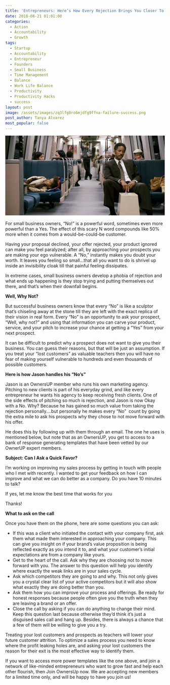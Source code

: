 ```yaml
---
title: 'Entrepreneurs: Here’s How Every Rejection Brings You Closer To A Yes!'
date: 2018-08-21 01:01:00
categories:
  - Action
  - Accountability
  - Growth
tags:
  - Startup
  - Accountability
  - Entrepreneur
  - Founders
  - Small Business
  - Time Management
  - Balance
  - Work Life Balance
  - Productivity
  - Productivity Hacks
  - success
layout: post
image: /assets/images/zq3lfg8ro6mjdfg9ffna-failure-success.png
post_author: Tanya Alvarez
most_popular: false
---
```


![](/assets/images/1-3hc1gdvrrog1tqmp0vq-3a.png)

For small business owners, “No!” is a powerful word, sometimes even more powerful than a Yes. The effect of this scary N word compounds like 50% more when it comes from a would-be-could-be customer.

Having your proposal declined, your offer rejected, your product ignored can make you feel paralyzed; after all, by approaching your prospects you are making your ego vulnerable. A “No,” instantly makes you doubt your worth. It leaves you feeling so small…that all you want to do is shrivel up inside an invisibility cloak till that painful feeling dissipates.

In extreme cases, small business owners develop a phobia of rejection and what ends up happening is they stop trying and putting themselves out there, and that’s when their downfall begins.

**Well, Why Not?**

But successful business owners know that every “No” is like a sculptor that’s chiseling away at the stone till they are left with the exact replica of their vision in real form. Every “No” is an opportunity to ask your prospect, “Well, why not?” and using that information you can carve your product, service, and your pitch to increase your chance at getting a “Yes” from your next prospect.

It can be difficult to predict why a prospect does not want to give you their business. You can guess their reasons, but that will be just an assumption. If you treat your “lost customers” as valuable teachers then you will have no fear of making yourself vulnerable to hundreds and even thousands of possible customers.

**Here is how Jason handles his “No’s”**

Jason is an OwnersUP member who runs his own marketing agency. Pitching to new clients is part of his everyday grind, and like every entrepreneur he wants his agency to keep receiving fresh clients. One of the side effects of pitching so much is rejection, and Jason is now Okay with a No. Why? Because he has gained so much value from taking the rejection personally….but personally he makes every “No” &nbsp;count by going the extra mile to ask his prospects why they chose to not move forward with his offer.

He does this by following up with them through an email. The one he uses is mentioned below, but note that as an OwnersUP, you get to access to a bank of response generating templates that have been vetted by our OwnerUP expert members.

**Subject: Can I Ask a Quick Favor?**

I’m working on improving my sales process by getting in touch with people who I met with recently. I wanted to get your feedback on how I can improve and what we can do better as a company. Do you have 10 minutes to talk?

If yes, let me know the best time that works for you

Thanks!

**What to ask on the call**

Once you have them on the phone, here are some questions you can ask:

* If this was a client who initiated the contact with your company first, ask them what made them interested in approaching your company. This can give you insight on if your brand’s value proposition is being reflected exactly as you intend it to, and what your customer’s initial expectations are from a company like yours.
* Get to the heart of the call. Ask why they are choosing not to move forward with you. The answer to this question will help you identify where exactly the weak links are in your sales cycle.
* Ask which competitors they are going to and why. This not only gives you a crystal clear list of your active competitors but it will also show what exactly they are doing better than you.
* Ask them how you can improve your process and offerings. Be ready for honest responses because people often give you the truth when they are leaving a brand or an offer.
* Close the call by asking if you can do anything to change their mind. Keep this question last because otherwise they’d think it’s just a disguised sales call and hang up. Besides, there is always a chance that a few of them will be willing to give you a try.

Treating your lost customers and prospects as teachers will lower your future customer attrition. To optimize a sales process you need to know where the profit leaking holes are, and asking your lost customers the reason for their exit is the most effective way to identify them.

If you want to access more power templates like the one above, and join a network of like-minded entrepreneurs who want to grow fast and help each other flourish, then Join OwnersUp now. We are accepting new members for a limited time only, and will be happy to have you join us!